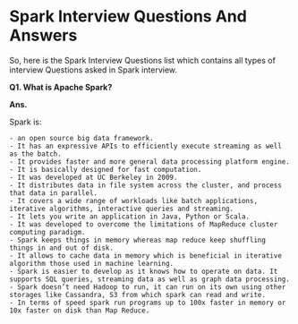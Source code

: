 # Spark Interview Questions And Answers
So, here is the Spark Interview Questions list which contains all types of interview Questions asked in Spark interview.

**Q1. What is Apache Spark?**

**Ans.**

  Spark is: 
  
	- an open source big data framework. 
	- It has an expressive APIs to efficiently execute streaming as well as the batch. 
	- It provides faster and more general data processing platform engine. 
	- It is basically designed for fast computation. 
	- It was developed at UC Berkeley in 2009. 
	- It distributes data in file system across the cluster, and process that data in parallel. 
	- It covers a wide range of workloads like batch applications, iterative algorithms, interactive queries and streaming. 
	- It lets you write an application in Java, Python or Scala.
	- It was developed to overcome the limitations of MapReduce cluster computing paradigm. 
	- Spark keeps things in memory whereas map reduce keep shuffling things in and out of disk. 
	- It allows to cache data in memory which is beneficial in iterative algorithm those used in machine learning.
	- Spark is easier to develop as it knows how to operate on data. It supports SQL queries, streaming data as well as graph data processing. 
	- Spark doesn’t need Hadoop to run, it can run on its own using other storages like Cassandra, S3 from which spark can read and write. 
	- In terms of speed spark run programs up to 100x faster in memory or 10x faster on disk than Map Reduce.


